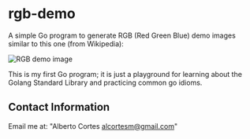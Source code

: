 # rgb-demo

A simple Go program to generate RGB (Red Green Blue) demo images
similar to this one (from Wikipedia):

![RGB demo image](https://upload.wikimedia.org/wikipedia/commons/c/c2/AdditiveColor.svg)

This is my first Go program; it is just a playground for learning
about the Golang Standard Library and practicing common go idioms.

## Contact Information

Email me at: "Alberto Cortes <alcortesm@gmail.com>"
